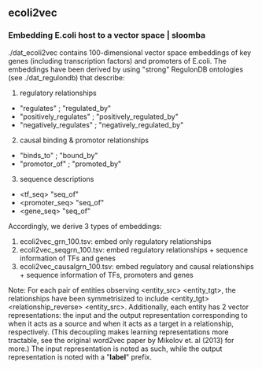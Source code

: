 ## ecoli2vec
### Embedding E.coli host to a vector space | sloomba

./dat_ecoli2vec contains 100-dimensional vector space embeddings of key genes (including transcription factors) and promoters of E.coli. The embeddings have been derived by using "strong" RegulonDB ontologies (see ./dat_regulondb) that describe:

1. regulatory relationships
* <tf> "regulates" <gene>; <gene> "regulated_by" <tf>
* <tf> "positively_regulates" <gene>; <gene> "positively_regulated_by" <tf>
* <tf> "negatively_regulates" <gene>; <gene> "negatively_regulated_by" <tf>
2. causal binding & promotor relationships
* <tf> "binds_to" <promoter>; <promoter> "bound_by" <tf>
* <promoter> "promotor_of" <gene>; <gene> "promoted_by" <promoter>
3. sequence descriptions
* <tf_seq> "seq_of" <tf>
* <promoter_seq> "seq_of" <gene>
* <gene_seq> "seq_of" <gene>

Accordingly, we derive 3 types of embeddings:
1. ecoli2vec_grn_100.tsv: embed only regulatory relationships
2. ecoli2vec_seqgrn_100.tsv: embed regulatory relationships + sequence information of TFs and genes
3. ecoli2vec_causalgrn_100.tsv: embed regulatory and causal relationships + sequence information of TFs, promoters and genes

Note: For each pair of entities observing <entity_src> <relationship> <entity_tgt>, the relationships have been symmetrisized to include <entity_tgt> <relationship_reverse> <entity_src>. Additionally, each entity has 2 vector representations: the input and the output representation corresponding to when it acts as a source and when it acts as a target in a relationship, respectively. (This decoupling makes learning representations more tractable, see the original word2vec paper by Mikolov et. al (2013) for more.) The input representation is noted as such, while the output representation is noted with a "__label__" prefix.
